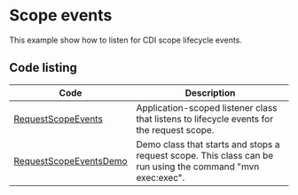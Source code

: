 # Scope events

This example show how to listen for CDI scope lifecycle events. 

## Code listing

| Code                                                                                                   | Description                                                                                                |
| ------------------------------------------------------------------------------------------------------ | ---------------------------------------------------------------------------------------------------------- |
| [RequestScopeEvents](src/main/java/org/omnifaces/procdi/scopes/events/RequestScopeEvents.java)         | Application-scoped listener class that listens to lifecycle events for the request scope.                  |
| [RequestScopeEventsDemo](src/main/java/org/omnifaces/procdi/scopes/events/RequestScopeEventsDemo.java) | Demo class that starts and stops a request scope. This class can be run using the command "mvn exec:exec". |
